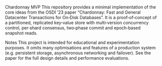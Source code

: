 Chardonnay MVP
This repository provides a minimal implementation of the core ideas from the OSDI ’23 paper “Chardonnay: Fast and General Datacenter Transactions for On‑Disk Databases”. It is a proof‑of‑concept of a partitioned, replicated key‑value store with multi‑version concurrency control, per‑shard consensus, two‑phase commit and epoch‑based snapshot reads.


Notes
This project is intended for educational and experimentation purposes. It omits many optimisations and features of a production system (e.g. persistent storage, asynchronous networking and failover). See the paper for the full design details and performance evaluations.